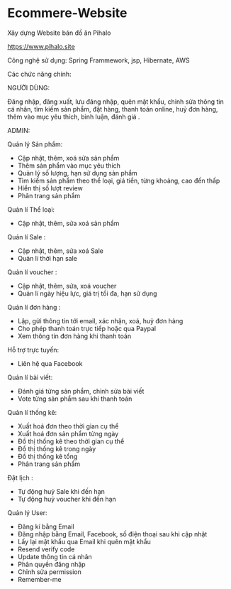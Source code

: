 # Ecommere-Website
Xây dựng Website bán đồ ăn Pihalo


https://www.pihalo.site

Công nghệ sử dụng: Spring Frammework, jsp, Hibernate, AWS

Các chức năng chính:

NGƯỜI DÙNG:

Đăng nhập, đăng xuất, lưu đăng nhập, quên mật khẩu,
chỉnh sửa thông tin cá nhân,
tìm kiếm sản phẩm, đặt hàng, thanh toán online, huỷ đơn hàng,
thêm vào mục yêu thích, bình luận, đánh giá .


ADMIN:

Quản lý Sản phẩm:
-	Cập nhật, thêm, xoá sửa sản phẩm
-	Thêm sản phẩm vào mục yêu thích
-	Quản lý số lượng, hạn sử dụng sản phẩm
-	Tìm kiếm sản phẩm theo thể loại, giá tiền, từng khoảng, cao đến thấp 
-	Hiển thị số lượt review 
-	Phân trang sản phẩm


Quản lí Thể loại:
-	Cập nhật, thêm, sửa xoá sản phẩm


Quản lí Sale :
-	Cập nhật, thêm, sửa xoá Sale
-	Quản lí thời hạn sale


Quản lí voucher :
-	Cập nhật, thêm, sửa, xoá voucher
-	Quản lí ngày hiệu lực, giá trị tối đa, hạn sử dụng


Quản lí đơn hàng : 
-	Lập, gửi thông tin tới email, xác nhận, xoá, huỷ đơn hàng
-	Cho phép thanh toán trực tiếp hoặc qua Paypal
-	Xem thông tin đơn hàng khi thanh toán


Hỗ trợ trực tuyến:
-	Liên hệ qua Facebook


Quản lí bài viết:
-	Đánh giá từng sản phẩm, chỉnh sửa bài viết
-	Vote từng sản phẩm sau khi thanh toán


Quản lí thống kê:
-	Xuất hoá đơn theo thời gian cụ thể
-	Xuất hoá đơn sản phẩm từng ngày
-	Đồ thị thống kê theo thời gian cụ thể
-	Đồ thị thống kê trong ngày
-	Đồ thị thống kê tổng
-	Phân trang sản phẩm


Đặt lịch :
-	Tự động huỷ Sale khi đến hạn
-	Tự động huỷ voucher khi đến hạn


Quản lý User: 
-	Đăng kí bằng Email
-	Đăng nhập bằng Email, Facebook, số điện thoại sau khi cập nhật
-	Lấy lại mật khẩu qua Email khi quên mật khẩu
-	Resend verify code
-	Update thông tin cá nhân
-	Phân quyền đăng nhập
-	Chỉnh sửa permission
-	Remember-me
